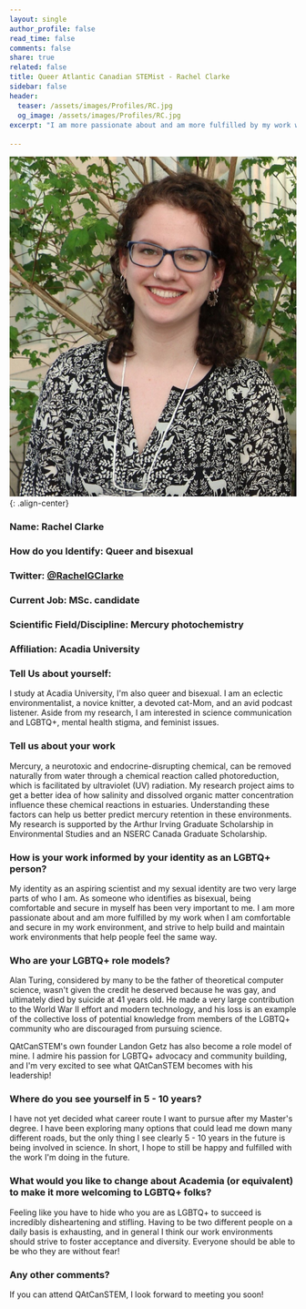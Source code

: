 ```yaml
---
layout: single
author_profile: false
read_time: false
comments: false
share: true
related: false
title: Queer Atlantic Canadian STEMist - Rachel Clarke
sidebar: false
header:
  teaser: /assets/images/Profiles/RC.jpg
  og_image: /assets/images/Profiles/RC.jpg
excerpt: "I am more passionate about and am more fulfilled by my work when I am comfortable and secure in my work environment, and strive to help build and maintain work environments that help people feel the same way."

---
```

      
![image-center](/assets/images/Profiles/RC.jpg){: .align-center}

### Name: Rachel Clarke
### How do you Identify: Queer and bisexual
### Twitter: [@RachelGClarke](http://www.twitter.com/RachelGClarke)
### Current Job: MSc. candidate
### Scientific Field/Discipline: Mercury photochemistry
### Affiliation: Acadia University
### Tell Us about yourself:
I study at Acadia University, I'm also queer and bisexual. I am an eclectic environmentalist, a novice knitter, a devoted cat-Mom, and an avid podcast listener. Aside from my research, I am interested in science communication and LGBTQ+, mental health stigma, and feminist issues. 
### Tell us about your work
Mercury, a neurotoxic and endocrine-disrupting chemical, can be removed naturally from water through a chemical reaction called photoreduction, which is facilitated by ultraviolet (UV) radiation. My research project aims to get a better idea of how salinity and dissolved organic matter concentration influence these chemical reactions in estuaries. Understanding these factors can help us better predict mercury retention in these environments. My research is supported by the Arthur Irving Graduate Scholarship in Environmental Studies and an NSERC Canada Graduate Scholarship.
### How is your work informed by your identity as an LGBTQ+ person?
My identity as an aspiring scientist and my sexual identity are two very large parts of who I am. As someone who identifies as bisexual, being comfortable and secure in myself has been very important to me. I am more passionate about and am more fulfilled by my work when I am comfortable and secure in my work environment, and strive to help build and maintain work environments that help people feel the same way. 
### Who are your LGBTQ+ role models?
Alan Turing, considered by many to be the father of theoretical computer science, wasn't given the credit he deserved because he was gay, and ultimately died by suicide at 41 years old. He made a very large contribution to the World War II effort and modern technology, and his loss is an example of the collective loss of potential knowledge from members of the LGBTQ+ community who are discouraged from pursuing science. 

QAtCanSTEM's own founder Landon Getz has also become a role model of mine. I admire his passion for LGBTQ+ advocacy and community building, and I'm very excited to see what QAtCanSTEM becomes with his leadership!
### Where do you see yourself in 5 - 10 years?
I have not yet decided what career route I want to pursue after my Master's degree. I have been exploring many options that could lead me down many different roads, but the only thing I see clearly 5 - 10 years in the future is being involved in science. 
In short, I hope to still be happy and fulfilled with the work I'm doing in the future.
### What would you like to change about Academia (or equivalent) to make it more welcoming to LGBTQ+ folks?
Feeling like you have to hide who you are as LGBTQ+ to succeed is incredibly disheartening and stifling. Having to be two different people on a daily basis is exhausting, and in general I think our work environments should strive to foster acceptance and diversity. Everyone should be able to be who they are without fear!
### Any other comments?
If you can attend QAtCanSTEM, I look forward to meeting you soon!